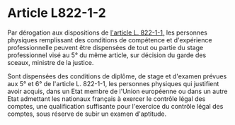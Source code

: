 # Article L822-1-2

<p>Par dérogation aux dispositions de <a href='/affichCodeArticle.do?cidTexte=LEGITEXT000005634379&idArticle=LEGIARTI000032258585&dateTexte=&categorieLien=id' title='Code de commerce - art. L822-1-1 (VD)'>l'article L. 822-1-1,</a> les personnes physiques remplissant des conditions de compétence et d'expérience professionnelle peuvent être dispensées de tout ou partie du stage professionnel visé au 5° du même article, sur décision du garde des sceaux, ministre de la justice. </p><p>Sont dispensées des conditions de diplôme, de stage et d'examen prévues aux 5° et 6° de l'article L. 822-1-1, les personnes physiques qui justifient avoir acquis, dans un Etat membre de l'Union européenne ou dans un autre Etat admettant les nationaux français à exercer le contrôle légal des comptes, une qualification suffisante pour l'exercice du contrôle légal des comptes, sous réserve de subir un examen d'aptitude.</p>